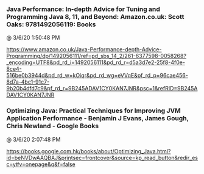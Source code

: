 ﻿

### Java Performance: In-depth Advice for Tuning and Programming Java 8, 11, and Beyond: Amazon.co.uk: Scott Oaks: 9781492056119: Books
@ 3/6/20 1:50:48 PM

https://www.amazon.co.uk/Java-Performance-depth-Advice-Programming/dp/1492056111/ref=pd_sbs_14_2/261-6377598-0058268?_encoding=UTF8&pd_rd_i=1492056111&pd_rd_r=d5a3d7e2-25f8-4f0e-8ce4-516be0b3944d&pd_rd_w=kOiqr&pd_rd_wg=eVVqE&pf_rd_p=96cae456-8d7a-4bc1-91c7-9b20b4dfd7c9&pf_rd_r=9B245ADAV1CY0KAN7JNR&psc=1&refRID=9B245ADAV1CY0KAN7JNR



### Optimizing Java: Practical Techniques for Improving JVM Application Performance - Benjamin J Evans, James Gough, Chris Newland - Google Books
@ 3/6/20 2:07:48 PM

https://books.google.com.hk/books/about/Optimizing_Java.html?id=beNVDwAAQBAJ&printsec=frontcover&source=kp_read_button&redir_esc=y#v=onepage&q&f=false

